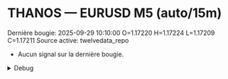 # THANOS — EURUSD M5 (auto/15m)
Dernière bougie: 2025-09-29 10:10:00  O=1.17220  H=1.17224  L=1.17209  C=1.17211
Source active: twelvedata_repo

- Aucun signal sur la dernière bougie.

<details><summary>Debug</summary>

- TD_API_KEY manquant.

</details>